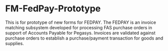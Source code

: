 # FM-FedPay-Prototype
This is for prototype of new forms for FEDPAY.  The FEDPAY is an invoice matching subsystem developed for processing FAS purchase orders in support of Accounts Payable for Pegasys. Invoices are validated against purchase orders to establish a purchase/payment transaction for goods and supplies. 
